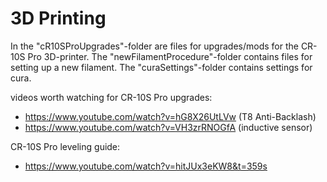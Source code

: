 # 3D Printing

In the "cR10SProUpgrades"-folder are files for upgrades/mods for the CR-10S Pro 3D-printer.
The "newFilamentProcedure"-folder contains files for setting up a new filament.
The "curaSettings"-folder contains settings for cura.

videos worth watching for CR-10S Pro upgrades:
  * https://www.youtube.com/watch?v=hG8X26UtLVw (T8 Anti-Backlash)
  * https://www.youtube.com/watch?v=VH3zrRNOGfA (inductive sensor)

CR-10S Pro leveling guide:
 * https://www.youtube.com/watch?v=hitJUx3eKW8&t=359s
